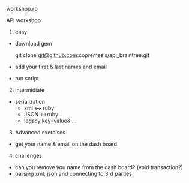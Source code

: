 
workshop.rb

API workshop

1. easy

  * download gem

      git clone git@github.com:copremesis/api_braintree.git

  * add your first & last names and email
    

  * run script



2. intermidiate

  * serialization
    + xml <-> ruby
    + JSON <->ruby
    + legacy key=value& ...

3. Advanced exercises

  * get your name & email on the dash board

4. challenges
   
  * can you remove you name from the dash board?
    (void transaction?) 
  * parsing xml, json and connecting to 3rd parties
